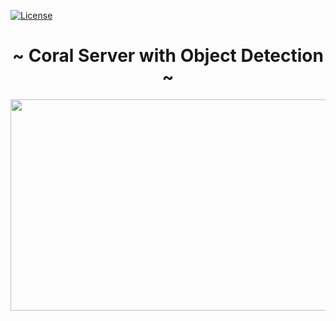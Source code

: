 [![License](https://img.shields.io/badge/License-Apache%202.0-blue.svg)](https://opensource.org/licenses/Apache-2.0)

<h1 align="center"> ~ Coral Server with Object Detection ~ </h1>



<p align="center">
  <img width="600" height="338" src="media/how_it_work.gif">
</p>
